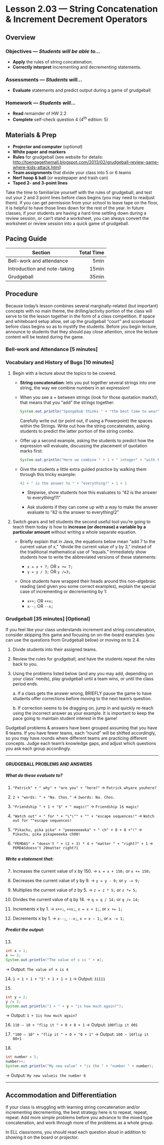 Lesson 2.03 — String Concatenation & Increment Decrement Operators
====================================================================================================

Overview
--------
### Objectives — _Students will be able to…_
- **Apply** the rules of string concatenation.
- **Correctly interpret** incrementing and decrementing statements.

### Assessments — _Students will…_
- **Evaluate** statements and predict output during a game of grudgeball

### Homework — _Students will…_
- **Read** remainder of HW 2.2
- **Complete** self-check question 4 (4<sup>th</sup> edition: 5)


Materials & Prep
----------------
- **Projector and computer** (_optional_)
- **White paper** **and** **markers**
- **Rules** for grudgeball (see website for details:
  <http://toengagethemall.blogspot.com/2013/02/grudgeball-review-game-where-kids-attack.html>)
- **Team assignments** that divide your class into 5 or 6 teams
- **Nerf hoop & ball** (or wastepaper and trash can)
- **Taped 2- and 3-point lines**

Take the time to familiarize yourself with the rules of grudgeball, and test out your 2 and 3 point
lines before class begins (you may need to readjust them). If you can get permission from your
school to leave tape on the floor, it is helpful to have those lines down for the rest of the year.
In future classes, if your students are having a hard time settling down during a review session, or
can’t stand a worksheet, you can always convert the worksheet or review session into a quick game of
grudgeball.


Pacing Guide
------------
| Section                      | Total Time |
|------------------------------|-----------:|
| Bell-work and attendance     |       5min |
| Introduction and note-taking |      15min |
| Grudgeball                   |      35min |


Procedure
----------

Because today’s lesson combines several marginally-related (but important) concepts with no main
theme, the drilling/activity portion of the class will serve to tie the lesson together in the form
of a class competition. If space and whiteboard setup allow, set up the grudgeball “court” and
scoreboard before class begins so as to mystify the students. Before you begin lecture, announce to
students that they should pay close attention, since the lecture content will be tested during the
game.

### Bell-work and Attendance \[5 minutes\]

### Vocabulary and History of Bugs \[10 minutes\]

1. Begin with a lecture about the topics to be covered.

   - **String concatenation**: lets you put together several strings into one string, the way we
     combine numbers in an expression!

   - When you see a + between strings (look for those quotation marks!), that means that you “add”
     the strings together:

     ``` Java
     System.out.println("Spongebob thinks " + "the best time to wear" + " a sweater" + "is all the time!");
     ```

     Carefully write out (or point out, if using a Powerpoint) the spaces within the Strings. Write
     out how the string concatenates, asking students to predict the latter portion of the string
     combo.

   - Offer up a second example, asking the students to predict how the expression will evaluate,
     discussing the placement of quotation marks first:

     ``` Java
     System.out.println("Here we combine " + 1 + " integer" + "with the strings!");
     ```

   - Give the students a little extra guided practice by walking them through this tricky example:
     ``` Java
     42 + " is the answer to " + "everything!" + 1 + 1
     ```

     - Stepwise, show students how this evaluates to “42 is the answer to everything!11”

     - Ask students if they can come up with a way to make the answer evaluate to “42 is the answer
       to everything!2”

2. Switch gears and tell students the second useful tool you’re going to teach them today is how to
   **increase (or decrease) a variable by a particular amount** without writing a whole separate
   equation.

   - Briefly explain that in Java, the equations below mean “add 7 to the current value of x,”
     “divide the current value of y by 3,” instead of the traditional mathematical use of “equals.”
     Immediately show students how to write the abbreviated versions of these statements:

     - `x = x + 7;` OR `x += 7;`
     - `y = y / 3;` OR `y /=3;`

   - Once students have wrapped their heads around this non-algebraic reading (and given you some
     correct examples), explain the special case of incrementing or decrementing by 1:

     - `x++;` OR `++x;`
     - `x--;` OR `--x;`

### Grudgeball \[35 minutes\] \[Optional\]

If you feel like your class understands increment and string concatenation, consider skipping this
game and focusing on on-the-board examples (you can use the questions from Grudgeball below) or
moving on to 2.4.

1. Divide students into their assigned teams.

2. Review the rules for grudgeball, and have the students repeat the rules back to you.

3. Using the problems listed below (and any you may add, depending on your class’ needs), play
   grudgeball until a team wins, or until the class period ends.

   a. If a class gets the answer wrong, BRIEFLY pause the game to have students offer corrections
      before moving to the next team’s question.

   b. If correction seems to be dragging on, jump in and quickly re-teach using the incorrect answer
      as your example. It is important to keep the pace going to maintain student interest in the game!

Gudgeball problems & answers have been grouped assuming that you have 6 teams. If you have fewer
teams, each “round” will be shifted accordingly, so you may have rounds where different teams are
practicing different concepts. Judge each team’s knowledge gaps, and adjust which questions you ask
each group accordingly.

----------------------------------------------------------------------------------------------------

#### GRUDGEBALL PROBLEMS AND ANSWERS

##### What do these evaluate to?

1) `"Patrick" + " why" + "are you" + "here?"`
   → `Patrick whyare youhere?`

2) `2 + "words: " + "Na. Chos."`
   → `2words: Na. Chos.`

3) `"Friendship " + 1 + "$" + " magic!"`
   → `Friendship 1$ magic!`

4) `"Watch out" + " for " + "\"\"" + "" + "escape sequences!"`
   → `Watch out for ""escape sequences!`

5) `"Pikachu, pika pika" + "peeeeeeeeka" + " ch" + 0 + 0 +"!"`
   → `Pikachu, pika pikapeeeeka ch00!`

6) `"PEMDAS" + "doesn't " + (2 + 3) * 4 + "matter " + "right?" + 1`
   → `PEMDASdoesn’t 20matter right?1`

##### Write a statement that:

7) Increases the current value of x by 150.
   → `x = x + 150;` or `x += 150;`

8) Decreases the current value of y by 9.
   → `y = y - 9;` or `y -= 9;`

9) Multiplies the current value of z by 5.
   → `z = z * 5;` or `z *= 5;`

10) Divides the current value of q by 14.
   → `q = q / 14;` or `q /= 14;`

11) Increments x by 1.
   → `x++;`, `++x;`, `x = x + 1;`, or `x += 1;`

12) Decrements x by 1.
   → `x--;`, `--x;`, `x = x – 1;`, or `x -= 1;`

##### Predict the output:

13)
   ``` Java
   int x = 1;
   x += 3;
   System.out.println("The value of x is " + x);
   ```
   → Output: `The value of x is 4`

14) `1 + 1 + 1 + "1" + 1 + 1 + 1`
    → Output: `31111`

15)
   ``` Java
   int y = 2;
   y /= 2;
   System.out.println("1 + " + y + "is how much again?");
   ```
   → Output: `1 + 1is how much again?`

16) `110 – 10 + "flip it " + 0 + 0 + 1`
    → Output: `100flip it 001`

17) `"100 – 10" + "flip it " + 0 + "0 + 1"`
   → Output: `100 – 10flip it 00+1`

18)
   ``` Java
   int number = 5;
   number++;
   System.out.println("My new value" + "is the " + "number " + number);
   ```
   → Output: `My new valueis the number 6`

----------------------------------------------------------------------------------------------------


Accommodation and Differentiation
---------------------------------
If your class is struggling with learning string concatenation and/or incrementing decrementing, the
best strategy here is to repeat, repeat, repeat. Add more simple problems before you advance to the
mixed type concatenation, and work through more of the problems as a whole group.

In ELL classrooms, you should read each question aloud in addition to showing it on the board or
projector.
